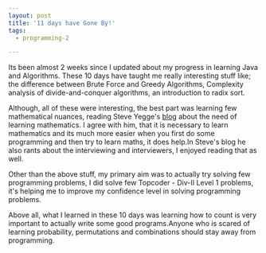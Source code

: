 ```yaml
---
layout: post
title: '11 days have Gone By!'
tags:
  - programming-2

---
```


Its been almost 2 weeks since I updated about my progress in learning Java and Algorithms. These 10 days have taught me really interesting stuff like; the difference between Brute Force and Greedy Algorithms, Complexity analysis of divide-and-conquer algorithms, an introduction to radix sort.

Although, all of these were interesting, the best part was learning few mathematical nuances, reading Steve Yegge's <a title="Steve Yegge's blog" href="http://steve-yegge.blogspot.com" target="_blank">blog</a> about the need of learning mathematics. I agree with him, that it is necessary to learn mathematics and its much more easier when you first do some programming and then try to learn maths, it does help.In Steve's blog he also rants about the interviewing and interviewers, I enjoyed reading that as well.

Other than the above stuff, my primary aim was to actually try solving few programming problems, I did solve few Topcoder - Div-II Level 1 problems, it's helping me to improve my confidence level in solving programming problems.

Above all, what I learned in these 10 days was learning how to count is very important to actually write some good programs.Anyone who is scared of learning probability, permutations and combinations should stay away from programming.

&nbsp;
